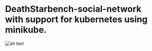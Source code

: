 # DeathStarbench-social-network with support for kubernetes using minikube.

![alt text](https://github.com/zarak-shahjee/DeathStar/images/master/image.jpg?raw=true)
